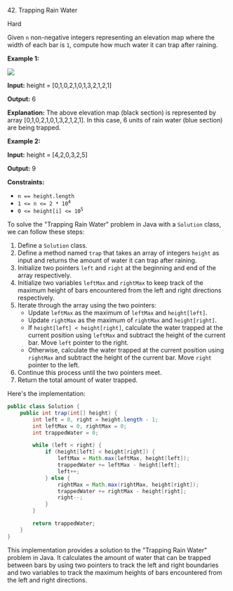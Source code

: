 42\. Trapping Rain Water

Hard

Given `n` non-negative integers representing an elevation map where the width of each bar is `1`, compute how much water it can trap after raining.

**Example 1:**

![](https://assets.leetcode.com/uploads/2018/10/22/rainwatertrap.png)

**Input:** height = [0,1,0,2,1,0,1,3,2,1,2,1]

**Output:** 6

**Explanation:** The above elevation map (black section) is represented by array [0,1,0,2,1,0,1,3,2,1,2,1]. In this case, 6 units of rain water (blue section) are being trapped. 

**Example 2:**

**Input:** height = [4,2,0,3,2,5]

**Output:** 9 

**Constraints:**

*   `n == height.length`
*   <code>1 <= n <= 2 * 10<sup>4</sup></code>
*   <code>0 <= height[i] <= 10<sup>5</sup></code>

To solve the "Trapping Rain Water" problem in Java with a `Solution` class, we can follow these steps:

1. Define a `Solution` class.
2. Define a method named `trap` that takes an array of integers `height` as input and returns the amount of water it can trap after raining.
3. Initialize two pointers `left` and `right` at the beginning and end of the array respectively.
4. Initialize two variables `leftMax` and `rightMax` to keep track of the maximum height of bars encountered from the left and right directions respectively.
5. Iterate through the array using the two pointers:
   - Update `leftMax` as the maximum of `leftMax` and `height[left]`.
   - Update `rightMax` as the maximum of `rightMax` and `height[right]`.
   - If `height[left] < height[right]`, calculate the water trapped at the current position using `leftMax` and subtract the height of the current bar. Move `left` pointer to the right.
   - Otherwise, calculate the water trapped at the current position using `rightMax` and subtract the height of the current bar. Move `right` pointer to the left.
6. Continue this process until the two pointers meet.
7. Return the total amount of water trapped.

Here's the implementation:

```java
public class Solution {
    public int trap(int[] height) {
        int left = 0, right = height.length - 1;
        int leftMax = 0, rightMax = 0;
        int trappedWater = 0;

        while (left < right) {
            if (height[left] < height[right]) {
                leftMax = Math.max(leftMax, height[left]);
                trappedWater += leftMax - height[left];
                left++;
            } else {
                rightMax = Math.max(rightMax, height[right]);
                trappedWater += rightMax - height[right];
                right--;
            }
        }

        return trappedWater;
    }
}
```

This implementation provides a solution to the "Trapping Rain Water" problem in Java. It calculates the amount of water that can be trapped between bars by using two pointers to track the left and right boundaries and two variables to track the maximum heights of bars encountered from the left and right directions.